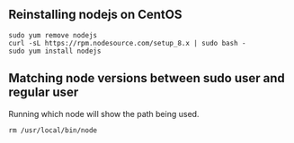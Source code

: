 ## Reinstalling nodejs on CentOS
```
sudo yum remove nodejs
curl -sL https://rpm.nodesource.com/setup_8.x | sudo bash -
sudo yum install nodejs
```
## Matching node versions between sudo user and regular user
Running which node will show the path being used. 
```
rm /usr/local/bin/node
```
